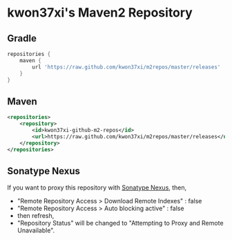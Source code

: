 # kwon37xi's Maven2 Repository

## Gradle
```groovy
repositories {
    maven {
        url 'https://raw.github.com/kwon37xi/m2repos/master/releases'
    }
}
```
## Maven
```xml
<repositories>
    <repository>
        <id>kwon37xi-github-m2-repos</id>
        <url>https://raw.github.com/kwon37xi/m2repos/master/releases</url>
    </repository>
</repositories>
```

## Sonatype Nexus
If you want to proxy this repository with [Sonatype Nexus](http://www.sonatype.org/nexus/), then,

* "Remote Repository Access > Download Remote Indexes" : false
* "Remote Repository Access > Auto blocking active" : false
* then refresh,
* "Repository Status" will be changed to "Attempting to Proxy and Remote Unavailable".
